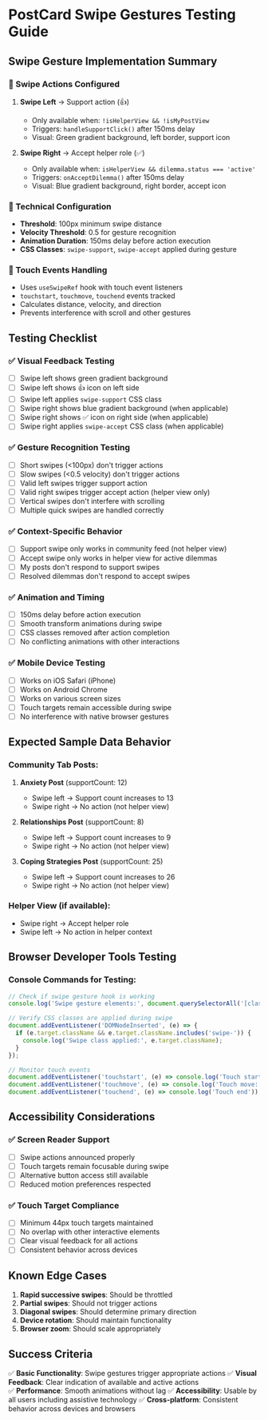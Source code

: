 # PostCard Swipe Gestures Testing Guide

## Swipe Gesture Implementation Summary

### 🎯 Swipe Actions Configured
1. **Swipe Left** → Support action (👍)
   - Only available when: `!isHelperView && !isMyPostView`
   - Triggers: `handleSupportClick()` after 150ms delay
   - Visual: Green gradient background, left border, support icon

2. **Swipe Right** → Accept helper role (✅)
   - Only available when: `isHelperView && dilemma.status === 'active'`
   - Triggers: `onAcceptDilemma()` after 150ms delay
   - Visual: Blue gradient background, right border, accept icon

### 🔧 Technical Configuration
- **Threshold**: 100px minimum swipe distance
- **Velocity Threshold**: 0.5 for gesture recognition
- **Animation Duration**: 150ms delay before action execution
- **CSS Classes**: `swipe-support`, `swipe-accept` applied during gesture

### 📱 Touch Events Handling
- Uses `useSwipeRef` hook with touch event listeners
- `touchstart`, `touchmove`, `touchend` events tracked
- Calculates distance, velocity, and direction
- Prevents interference with scroll and other gestures

## Testing Checklist

### ✅ Visual Feedback Testing
- [ ] Swipe left shows green gradient background
- [ ] Swipe left shows 👍 icon on left side
- [ ] Swipe left applies `swipe-support` CSS class
- [ ] Swipe right shows blue gradient background (when applicable)
- [ ] Swipe right shows ✅ icon on right side (when applicable)
- [ ] Swipe right applies `swipe-accept` CSS class (when applicable)

### ✅ Gesture Recognition Testing
- [ ] Short swipes (<100px) don't trigger actions
- [ ] Slow swipes (<0.5 velocity) don't trigger actions
- [ ] Valid left swipes trigger support action
- [ ] Valid right swipes trigger accept action (helper view only)
- [ ] Vertical swipes don't interfere with scrolling
- [ ] Multiple quick swipes are handled correctly

### ✅ Context-Specific Behavior
- [ ] Support swipe only works in community feed (not helper view)
- [ ] Accept swipe only works in helper view for active dilemmas
- [ ] My posts don't respond to support swipes
- [ ] Resolved dilemmas don't respond to accept swipes

### ✅ Animation and Timing
- [ ] 150ms delay before action execution
- [ ] Smooth transform animations during swipe
- [ ] CSS classes removed after action completion
- [ ] No conflicting animations with other interactions

### ✅ Mobile Device Testing
- [ ] Works on iOS Safari (iPhone)
- [ ] Works on Android Chrome
- [ ] Works on various screen sizes
- [ ] Touch targets remain accessible during swipe
- [ ] No interference with native browser gestures

## Expected Sample Data Behavior

### Community Tab Posts:
1. **Anxiety Post** (supportCount: 12)
   - Swipe left → Support count increases to 13
   - Swipe right → No action (not helper view)

2. **Relationships Post** (supportCount: 8)
   - Swipe left → Support count increases to 9
   - Swipe right → No action (not helper view)

3. **Coping Strategies Post** (supportCount: 25)
   - Swipe left → Support count increases to 26
   - Swipe right → No action (not helper view)

### Helper View (if available):
- Swipe right → Accept helper role
- Swipe left → No action in helper context

## Browser Developer Tools Testing

### Console Commands for Testing:
```javascript
// Check if swipe gesture hook is working
console.log('Swipe gesture elements:', document.querySelectorAll('[class*="touch-optimized"]'));

// Verify CSS classes are applied during swipe
document.addEventListener('DOMNodeInserted', (e) => {
  if (e.target.className && e.target.className.includes('swipe-')) {
    console.log('Swipe class applied:', e.target.className);
  }
});

// Monitor touch events
document.addEventListener('touchstart', (e) => console.log('Touch start:', e.touches.length));
document.addEventListener('touchmove', (e) => console.log('Touch move:', e.touches[0].clientX));
document.addEventListener('touchend', (e) => console.log('Touch end'));
```

## Accessibility Considerations

### ✅ Screen Reader Support
- [ ] Swipe actions announced properly
- [ ] Touch targets remain focusable during swipe
- [ ] Alternative button access still available
- [ ] Reduced motion preferences respected

### ✅ Touch Target Compliance
- [ ] Minimum 44px touch targets maintained
- [ ] No overlap with other interactive elements
- [ ] Clear visual feedback for all actions
- [ ] Consistent behavior across devices

## Known Edge Cases

1. **Rapid successive swipes**: Should be throttled
2. **Partial swipes**: Should not trigger actions
3. **Diagonal swipes**: Should determine primary direction
4. **Device rotation**: Should maintain functionality
5. **Browser zoom**: Should scale appropriately

## Success Criteria

✅ **Basic Functionality**: Swipe gestures trigger appropriate actions
✅ **Visual Feedback**: Clear indication of available and active actions  
✅ **Performance**: Smooth animations without lag
✅ **Accessibility**: Usable by all users including assistive technology
✅ **Cross-platform**: Consistent behavior across devices and browsers
